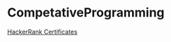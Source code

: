 # CompetativeProgramming

[HackerRank Certificates](https://www.hackerrank.com/certificates/fbe0fe963987)
